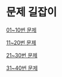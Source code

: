 # 문제 길잡이
<a href="./01-10.md">01~10번 문제</a>  

<a href="./11-20.md">11~20번 문제</a>  

<a href="./21-30.md">21~30번 문제</a>  

<a href="./31-40.md">31~40번 문제</a>  
